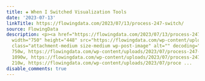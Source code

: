 ```yaml
---
title: ✚ When I Switched Visualization Tools
date: '2023-07-13'
linkTitle: https://flowingdata.com/2023/07/13/process-247-switch/
source: FlowingData
description: <p><a href="https://flowingdata.com/2023/07/13/process-247-switch/"><img
  width="750" height="448" src="https://flowingdata.com/wp-content/uploads/2023/07/process-247-featured-750x448.png"
  class="attachment-medium size-medium wp-post-image" alt="" decoding="async" srcset="https://flowingdata.com/wp-content/uploads/2023/07/process-247-featured-750x448.png
  750w, https://flowingdata.com/wp-content/uploads/2023/07/process-247-featured-1090x651.png
  1090w, https://flowingdata.com/wp-content/uploads/2023/07/process-247-featured-210x125.png
  210w, https://flowingdata.com/wp-content/uploads/2023/07/proce ...
disable_comments: true
---
```

<p><a href="https://flowingdata.com/2023/07/13/process-247-switch/"><img width="750" height="448" src="https://flowingdata.com/wp-content/uploads/2023/07/process-247-featured-750x448.png" class="attachment-medium size-medium wp-post-image" alt="" decoding="async" srcset="https://flowingdata.com/wp-content/uploads/2023/07/process-247-featured-750x448.png 750w, https://flowingdata.com/wp-content/uploads/2023/07/process-247-featured-1090x651.png 1090w, https://flowingdata.com/wp-content/uploads/2023/07/process-247-featured-210x125.png 210w, https://flowingdata.com/wp-content/uploads/2023/07/proce ...